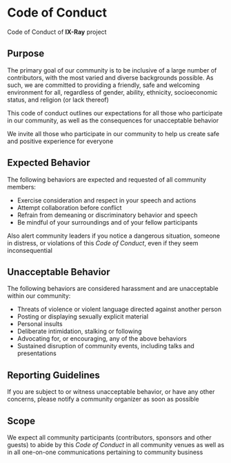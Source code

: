 # Code of Conduct

Code of Conduct of __IX-Ray__ project

## Purpose

The primary goal of our community is to be inclusive of a large number of contributors, with the most varied and diverse backgrounds possible. As such, we are committed to providing a friendly, safe and welcoming environment for all, regardless of gender, ability, ethnicity, socioeconomic status, and religion (or lack thereof)

This code of conduct outlines our expectations for all those who participate in our community, as well as the consequences for unacceptable behavior

We invite all those who participate in our community to help us create safe and positive experience for everyone

## Expected Behavior

The following behaviors are expected and requested of all community members:

- Exercise consideration and respect in your speech and actions
- Attempt collaboration before conflict
- Refrain from demeaning or discriminatory behavior and speech
- Be mindful of your surroundings and of your fellow participants

Also alert community leaders if you notice a dangerous situation, someone in distress, or violations of this *Code of Conduct*, even if they seem inconsequential

## Unacceptable Behavior

The following behaviors are considered harassment and are unacceptable within our community:

- Threats of violence or violent language directed against another person
- Posting or displaying sexually explicit material
- Personal insults
- Deliberate intimidation, stalking or following
- Advocating for, or encouraging, any of the above behaviors
- Sustained disruption of community events, including talks and presentations

## Reporting Guidelines

If you are subject to or witness unacceptable behavior, or have any other concerns, please notify a community organizer as soon as possible

## Scope

We expect all community participants (contributors, sponsors and other guests) to abide by this *Code of Conduct* in all community venues as well as in all one-on-one communications pertaining to community business
